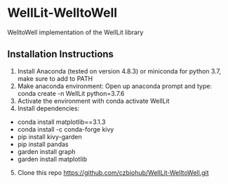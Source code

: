 # WellLit-WelltoWell
WelltoWell implementation of the WellLit library

## Installation Instructions

1. Install Anaconda (tested on version 4.8.3) or miniconda for python 3.7, make sure to add to PATH
2. Make anaconda environment: Open up anaconda prompt and type: conda create -n WellLit python=3.7.6
3. Activate the environment with conda activate WellLit
4. Install dependencies:
  - conda install matplotlib==3.1.3
  - conda install -c conda-forge kivy
  - pip install kivy-garden
  - pip install pandas
  - garden install graph
  - garden install matplotlib
5. Clone this repo https://github.com/czbiohub/WellLit-WelltoWell.git
